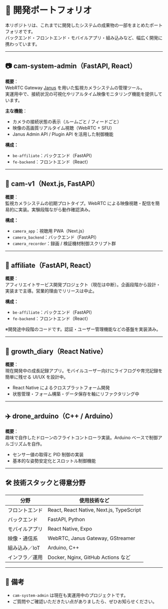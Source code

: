 # 📁 開発ポートフォリオ

本リポジトリは、これまでに開発したシステムの成果物の一部をまとめたポートフォリオです。  
バックエンド・フロントエンド・モバイルアプリ・組み込みなど、幅広く開発に携わっています。

---

## 📷 cam-system-admin（FastAPI, React）

**概要**：  
WebRTC Gateway [Janus](https://janus.conf.meetecho.com/) を用いた監視カメラシステムの管理ツール。  
実運用中で、接続状況の可視化やリアルタイム映像モニタリング機能を提供しています。

**主な機能**：

-   カメラの接続状態の表示（ルームごと / フィードごと）
-   映像の高画質リアルタイム視聴（WebRTC + SFU）
-   Janus Admin API / Plugin API を活用した制御機能

**構成：**

-   `be-affiliate`：バックエンド（FastAPI）
-   `fe-backend`：フロントエンド（React）

---

## 🔧 cam-v1（Next.js, FastAPI）

**概要**：  
監視カメラシステムの初期プロトタイプ。WebRTC による映像視聴・配信を簡易的に実装。実験段階ながら動作確認済み。

**構成：**

-   `camera_app`：視聴用 PWA（Next.js）
-   `camera_backend`：バックエンド（FastAPI）
-   `camera_recorder`：録画 / 検証機材制御スクリプト群

---

## 💼 affiliate（FastAPI, React）

**概要**：  
アフィリエイトサービス開発プロジェクト（現在は中断）。企画段階から設計・実装まで主導。営業的理由でリリースは中止。

**構成：**

-   `be-affiliate`：バックエンド（FastAPI）
-   `fe-backend`：フロントエンド（React）

※開発途中段階のコードです。認証・ユーザー管理機能などの基盤を実装済み。

---

## 🌱 growth_diary（React Native）

**概要**：  
現在開発中の成長記録アプリ。モバイルユーザー向けにライフログや育児記録を簡単に残せる UI/UX を設計中。

-   React Native によるクロスプラットフォーム開発
-   状態管理・フォーム構築・データ保存を軸にリファクタリング中

---

## ✈️ drone_arduino（C++ / Arduino）

**概要**：  
趣味で自作したドローンのフライトコントローラ実装。Arduino ベースで制御アルゴリズムを自作。

-   センサー値の取得と PID 制御の実装
-   基本的な姿勢安定化とスロットル制御機能

---

## 🛠 技術スタックと得意分野

| 分野           | 使用技術など                             |
| -------------- | ---------------------------------------- |
| フロントエンド | React, React Native, Next.js, TypeScript |
| バックエンド   | FastAPI, Python                          |
| モバイルアプリ | React Native, Expo                       |
| 映像・通信系   | WebRTC, Janus Gateway, GStreamer         |
| 組み込み／IoT  | Arduino, C++                             |
| インフラ／運用 | Docker, Nginx, GitHub Actions など       |

---

## 📌 備考

-   `cam-system-admin` は現在も実運用中のプロジェクトです。
-   ご質問やご確認いただきたい点がありましたら、ぜひお知らせください。
